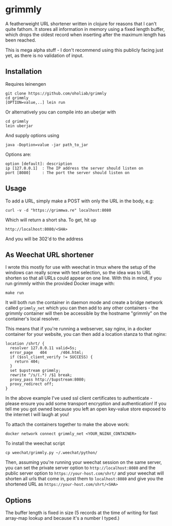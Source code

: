 # grimmly

A featherweight URL shortener written in clojure for reasons that I can't quite
fathom. It stores all information in memory using a fixed length buffer, which
drops the oldest record when inserting after the maximum length has been
reached.

This is mega alpha stuff - I don't recommend using this publicly facing just
yet, as there is no validation of input.

## Installation

Requires leinengen

    git clone https://github.com/oholiab/grimmly
    cd grimmly
    [OPTION=value,..] lein run

Or alternatively you can compile into an uberjar with

    cd grimmly
    lein uberjar

And supply options using

    java -Doption=value -jar path_to_jar

Options are:

    option [default]: description
    ip [127.0.0.1]  : The IP address the server should listen on
    port [8080]     : The port the server should listen on

## Usage

To add a URL, simply make a POST with only the URL in the body, e.g:

    curl -v -d "https://grimmwa.re" localhost:8080

Which will return a short sha. To get, hit up

    http://localhost:8080/<SHA>

And you will be 302'd to the address

## As Weechat URL shortener

I wrote this mostly for use with weechat in tmux where the setup of the windows
can really screw with text selection, so the idea was to URL shorten so that all
URLs could appear on one line. With this in mind, if you run grimmly within the
provided Docker image with:

    make run

It will both run the container in daemon mode and create a bridge network called
`grimmly_net` which you can then add to any other containers - the grimmly
container will then be accessible by the hostname "grimmly" on the container's
local resolver.

This means that if you're running a webserver, say nginx, in a docker container
for your website, you can then add a location stanza to that nginx:

    location /shrt/ {                        
      resolver 127.0.0.11 valid=5s;       
      error_page   404      /404.html;    
      if ($ssl_client_verify != SUCCESS) {
        return 404;                       
      }                                   
      set $upstream grimmly;              
      rewrite ^/s/(.*) /$1 break;         
      proxy_pass http://$upstream:8080;   
      proxy_redirect off;                 
    }                                     

In the above example I've used ssl client certificates to authenticate - please
ensure you add some transport encryption and authentication! If you tell me you
got owned because you left an open key-value store exposed to the internet I
will laugh at you!

To attach the containers together to make the above work:

    docker network connect grimmly_net <YOUR_NGINX_CONTAINER>

To install the weechat script

    cp weechat/grimmly.py ~/.weechat/python/

Then, assuming you're running your weechat session on the same server, you can
set the private server option to `http://localhost:8080` and the public server
option to `https://your-host.com/shrt/` and your weechat will shorten all urls
that come in, post them to `localhost:8080` and give you the shortened URL as
`https://your-host.com/shrt/<SHA>`

## Options

The buffer length is fixed in size (5 records at the time of writing for fast
array-map lookup and because it's a number I typed.)
